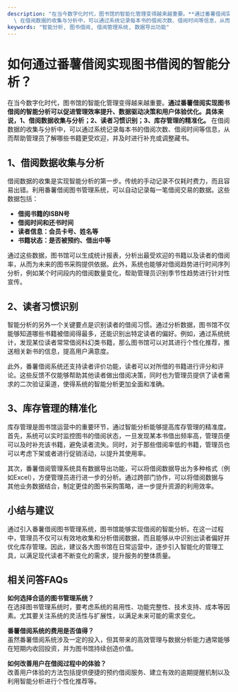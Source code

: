 ```yaml
---
description: "在当今数字化时代，图书馆的智能化管理变得越来越重要。**通过番薯借阅实现图书借阅的智能分析可以促进管理效率提升、数据驱动决策和用户体验优化。具体来说，1、借阅数据收集与分析；2、读者习惯识别；3、库存管理的精准化。**\
  \ 在借阅数据的收集与分析中，可以通过系统记录每本书的借阅次数、借阅时间等信息，从而帮助管理员了解哪些书籍更受欢迎，并及时进行补充或调整藏书。"
keywords: "智能分析, 图书借阅, 借阅管理系统, 数据导出功能"
---
```

# 如何通过番薯借阅实现图书借阅的智能分析？

在当今数字化时代，图书馆的智能化管理变得越来越重要。**通过番薯借阅实现图书借阅的智能分析可以促进管理效率提升、数据驱动决策和用户体验优化。具体来说，1、借阅数据收集与分析；2、读者习惯识别；3、库存管理的精准化。** 在借阅数据的收集与分析中，可以通过系统记录每本书的借阅次数、借阅时间等信息，从而帮助管理员了解哪些书籍更受欢迎，并及时进行补充或调整藏书。

## 1、借阅数据收集与分析

借阅数据的收集是实现智能分析的第一步。传统的手动记录不仅耗时费力，而且容易出错。利用番薯借阅图书管理系统，可以自动记录每一笔借阅交易的数据。这些数据包括：

- **借阅书籍的ISBN号**
- **借阅时间和还书时间**
- **读者信息：会员卡号、姓名等**
- **书籍状态：是否被预约、借出中等**

通过这些数据，图书馆可以生成统计报表，分析出最受欢迎的书籍以及读者的借阅率，从而为未来的图书采购提供依据。此外，系统也能够对借阅趋势进行时间序列分析，例如某个时间段内的借阅数量变化，帮助管理员识别季节性趋势进行针对性宣传。

## 2、读者习惯识别

智能分析的另外一个关键要点是识别读者的借阅习惯。通过分析数据，图书馆不仅能够知道哪些书籍被借阅得最多，还能识别出特定读者的偏好。例如，通过系统统计，发现某位读者常常借阅科幻类书籍，那么图书馆可以对其进行个性化推荐，推送相关新书的信息，提高用户满意度。

此外，番薯借阅系统还支持读者评价功能，读者可以对所借的书籍进行评分和评论。这些反馈不仅能够帮助其他读者做出借阅决策，同时也为管理员提供了读者需求的二次验证渠道，使得系统的智能分析更加全面和准确。

## 3、库存管理的精准化

库存管理是图书馆运营中的重要环节，通过智能分析能够提高库存管理的精准度。首先，系统可以实时监控图书的借阅状态，一旦发现某本书借出频率高，管理员便可以及时补充该书籍，避免读者流失。同时，对于那些借阅率低的书籍，管理员也可以考虑下架或者进行促销活动，以提升其使用率。

其次，番薯借阅管理系统具有数据导出功能，可以将借阅数据导出为多种格式（例如Excel），方便管理员进行进一步的分析。通过跨部门协作，可以将借阅数据与其他业务数据结合，制定更佳的图书采购策略，进一步提升资源的利用效率。

## 小结与建议

通过引入番薯借阅图书管理系统，图书馆能够实现借阅的智能分析。在这一过程中，管理员不仅可以有效地收集和分析借阅数据，而且能够从中识别出读者偏好并优化库存管理。因此，建议各大图书馆在日常运营中，逐步引入智能化的管理工具，以满足现代读者不断变化的需求，提升服务的整体质量。

## 相关问答FAQs

**如何选择合适的图书管理系统？**  
在选择图书管理系统时，要考虑系统的易用性、功能完整性、技术支持、成本等因素。尤其要关注系统的灵活性与扩展性，以满足未来可能的需求变化。

**番薯借阅系统的费用是否值得？**  
虽然番薯借阅系统涉及一定的投入，但其带来的高效管理与数据分析能力通常能够在短期内收回投资，并为图书馆持续创造价值。

**如何改善用户在借阅过程中的体验？**  
改善用户体验的方法包括提供便捷的预约借阅服务、建立有效的逾期提醒机制以及利用智能分析进行个性化推荐等。
